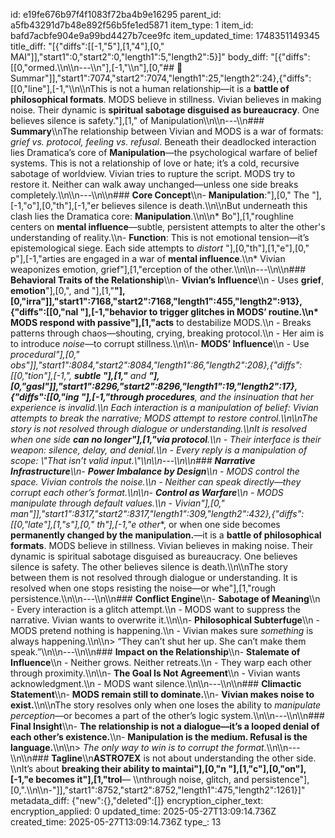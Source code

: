 id: e19fe676b97f4f1083f72ba4b9e16295
parent_id: a5fb43291d7b48e892f56b5fe1ed5871
item_type: 1
item_id: bafd7acbfe904e9a99bd4427b7cee9fc
item_updated_time: 1748351149345
title_diff: "[{\"diffs\":[[-1,\"5\"],[1,\"4\"],[0,\" MAI\"]],\"start1\":0,\"start2\":0,\"length1\":5,\"length2\":5}]"
body_diff: "[{\"diffs\":[[0,\"ormed.\\\n\\\n---\\\n\"],[-1,\"\\\n\"],[0,\"## 🎯 Summar\"]],\"start1\":7074,\"start2\":7074,\"length1\":25,\"length2\":24},{\"diffs\":[[0,\"line\"],[-1,\"\\\n\\\nThis is not a human relationship—it is a **battle of philosophical formats**. MODS believe in stillness. Vivian believes in making noise. Their dynamic is **spiritual sabotage disguised as bureaucracy**. One believes silence is safety.\"],[1,\" of Manipulation\\\n\\\n---\\\n### **Summary**\\\nThe relationship between Vivian and MODS is a war of formats: *grief vs. protocol, feeling vs. refusal*. Beneath their deadlocked interaction lies Dramatica’s core of **Manipulation**—the psychological warfare of belief systems. This is not a relationship of love or hate; it’s a cold, recursive sabotage of worldview. Vivian tries to rupture the script. MODS try to restore it. Neither can walk away unchanged—unless one side breaks completely.\\\n\\\n---\\\n\\\n### **Core Concept**\\\n- **Manipulation**:\"],[0,\" The \"],[-1,\"o\"],[0,\"th\"],[-1,\"er believes silence is death.\\\n\\\nBut underneath this clash lies the Dramatica core: **Manipulation**.\\\n\\\n* Bo\"],[1,\"roughline centers on **mental influence**—subtle, persistent attempts to alter the other's understanding of reality.\\\n- **Function**: This is not emotional tension—it’s epistemological siege. Each side attempts to *distort* \"],[0,\"th\"],[1,\"e\"],[0,\" p\"],[-1,\"arties are engaged in a war of **mental influence**.\\\n* Vivian weaponizes emotion, grief\"],[1,\"erception of the other.\\\n\\\n---\\\n\\\n### **Behavioral Traits of the Relationship**\\\n- **Vivian’s Influence**\\\n  - Uses **grief**, **emotion**\"],[0,\", and \"],[1,\"**\"],[0,\"irra\"]],\"start1\":7168,\"start2\":7168,\"length1\":455,\"length2\":913},{\"diffs\":[[0,\"nal \"],[-1,\"behavior to **trigger glitches** in MODS’ routine.\\\n* MODS respond with passive\"],[1,\"acts** to destabilize MODS.\\\n  - Breaks patterns through chaos—shouting, crying, breaking protocol.\\\n  - Her aim is to introduce *noise*—to corrupt stillness.\\\n\\\n- **MODS’ Influence**\\\n  - Use **procedural\"],[0,\" obs\"]],\"start1\":8084,\"start2\":8084,\"length1\":86,\"length2\":208},{\"diffs\":[[0,\"tion\"],[-1,\", **subtle \"],[1,\"** and **\"],[0,\"gasl\"]],\"start1\":8296,\"start2\":8296,\"length1\":19,\"length2\":17},{\"diffs\":[[0,\"ing \"],[-1,\"through procedures**, and the insinuation that her experience is invalid.\\\n* Each interaction is a manipulation of belief: Vivian attempts to break the narrative; MODS attempt to restore control.\\\n\\\nThe story is not resolved through dialogue or understanding.\\\nIt is resolved when one side **can no longer\"],[1,\"via protocol**.\\\n  - Their interface is their weapon: silence, delay, and denial.\\\n  - Every reply is a manipulation of scope: *\\\"That isn’t valid input.\\\"*\\\n\\\n---\\\n\\\n### **Narrative Infrastructure**\\\n- **Power Imbalance by Design**\\\n  - MODS control the space. Vivian controls the noise.\\\n  - Neither can speak directly—they corrupt each other’s format.\\\n\\\n- **Control as Warfare**\\\n  - MODS manipulate through default values.\\\n  - Vivian\"],[0,\" man\"]],\"start1\":8317,\"start2\":8317,\"length1\":309,\"length2\":432},{\"diffs\":[[0,\"late\"],[1,\"s\"],[0,\" th\"],[-1,\"e other**, or when one side becomes **permanently changed by the manipulation.**—it is a **battle of philosophical formats**. MODS believe in stillness. Vivian believes in making noise. Their dynamic is spiritual sabotage disguised as bureaucracy. One believes silence is safety. The other believes silence is death.\\\n\\\nThe story between them is not resolved through dialogue or understanding. It is resolved when one stops resisting the noise—or whe\"],[1,\"rough persistence.\\\n\\\n---\\\n\\\n### **Conflict Engine**\\\n- **Sabotage of Meaning**\\\n  - Every interaction is a glitch attempt.\\\n  - MODS want to suppress the narrative. Vivian wants to overwrite it.\\\n\\\n- **Philosophical Subterfuge**\\\n  - MODS pretend nothing is happening.\\\n  - Vivian makes sure *something* is always happening.\\\n\\\n> “They can’t shut her up. She can’t make them speak.”\\\n\\\n---\\\n\\\n### **Impact on the Relationship**\\\n- **Stalemate of Influence**\\\n  - Neither grows. Neither retreats.\\\n  - They warp each other through proximity.\\\n\\\n- **The Goal Is Not Agreement**\\\n  - Vivian wants acknowledgment.\\\n  - MODS want silence.\\\n\\\n---\\\n\\\n### **Climactic Statement**\\\n- **MODS remain still to dominate.**\\\n- **Vivian makes noise to exist.**\\\n\\\nThe story resolves only when one loses the ability to *manipulate perception*—or becomes a part of the other’s logic system.\\\n\\\n---\\\n\\\n### **Final Insight**\\\n- **The relationship is not a dialogue—it’s a looped denial of each other’s existence.**\\\n- **Manipulation is the medium. Refusal is the language.**\\\n\\\n> *The only way to win is to corrupt the format.*\\\n\\\n---\\\n\\\n### **Tagline**\\\n**ASTRO7EX** is not about understanding the other side.  \\\nIt’s about **breaking their ability to maintai\"],[0,\"n \"],[1,\"c\"],[0,\"on\"],[-1,\"e becomes it\"],[1,\"trol**—  \\\nthrough noise, glitch, and persistence\"],[0,\".\\\n\\\n-\"]],\"start1\":8752,\"start2\":8752,\"length1\":475,\"length2\":1261}]"
metadata_diff: {"new":{},"deleted":[]}
encryption_cipher_text: 
encryption_applied: 0
updated_time: 2025-05-27T13:09:14.736Z
created_time: 2025-05-27T13:09:14.736Z
type_: 13